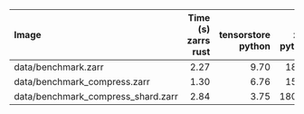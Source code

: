 | Image                              |   Time (s)<br>zarrs<br>rust |   <br>tensorstore<br>python |   <br>zarr<br>python |   <br>zarrs<br>python |   <br>zarr<br>dask<br>python |   <br>zarrs<br>dask<br>python |   Memory (GB)<br>zarrs<br>rust |   <br>tensorstore<br>python |   <br>zarr<br>python |   <br>zarrs<br>python |   <br>zarr<br>dask<br>python |   <br>zarrs<br>dask<br>python |
|:-----------------------------------|----------------------------:|----------------------------:|---------------------:|----------------------:|-----------------------------:|------------------------------:|-------------------------------:|----------------------------:|---------------------:|----------------------:|-----------------------------:|------------------------------:|
| data/benchmark.zarr                |                        2.27 |                        9.70 |                18.47 |                  5.01 |                        11.36 |                          3.88 |                           0.79 |                        0.88 |                 9.03 |                  9.26 |                         1.53 |                          1.78 |
| data/benchmark_compress.zarr       |                        1.30 |                        6.76 |                15.34 |                  4.09 |                        10.63 |                          3.54 |                           1.06 |                        1.16 |                 9.01 |                  9.52 |                         1.76 |                          1.59 |
| data/benchmark_compress_shard.zarr |                        2.84 |                        3.75 |               180.90 |                  6.62 |                        45.65 |                          3.33 |                           0.22 |                        1.54 |                 9.02 |                  8.72 |                         2.68 |                          1.57 |
